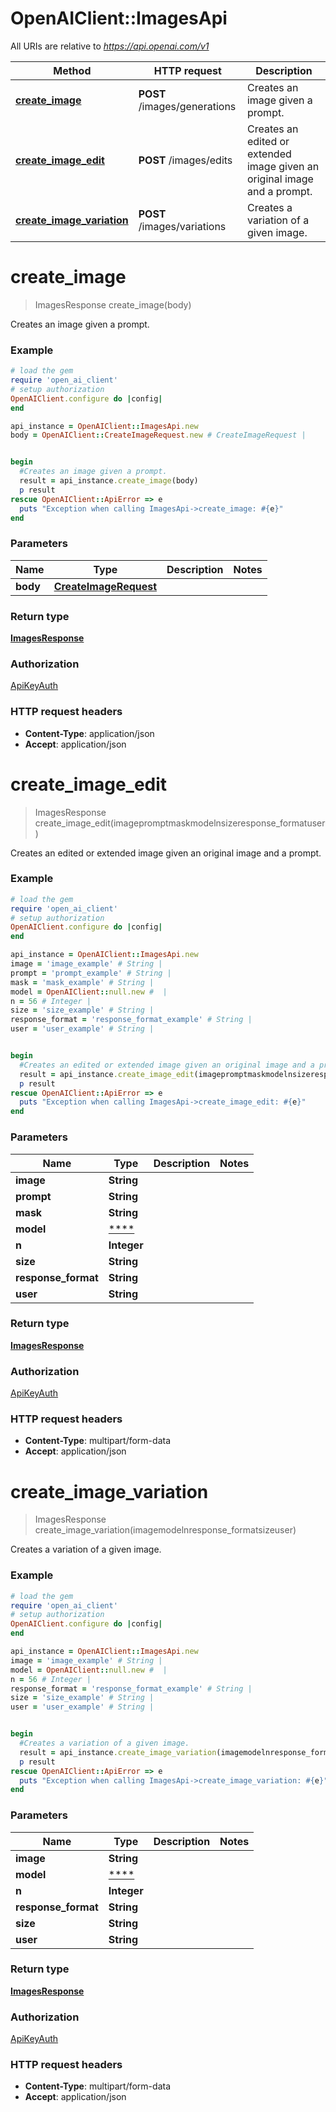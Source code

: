 # OpenAIClient::ImagesApi

All URIs are relative to *https://api.openai.com/v1*

Method | HTTP request | Description
------------- | ------------- | -------------
[**create_image**](ImagesApi.md#create_image) | **POST** /images/generations | Creates an image given a prompt.
[**create_image_edit**](ImagesApi.md#create_image_edit) | **POST** /images/edits | Creates an edited or extended image given an original image and a prompt.
[**create_image_variation**](ImagesApi.md#create_image_variation) | **POST** /images/variations | Creates a variation of a given image.

# **create_image**
> ImagesResponse create_image(body)

Creates an image given a prompt.

### Example
```ruby
# load the gem
require 'open_ai_client'
# setup authorization
OpenAIClient.configure do |config|
end

api_instance = OpenAIClient::ImagesApi.new
body = OpenAIClient::CreateImageRequest.new # CreateImageRequest | 


begin
  #Creates an image given a prompt.
  result = api_instance.create_image(body)
  p result
rescue OpenAIClient::ApiError => e
  puts "Exception when calling ImagesApi->create_image: #{e}"
end
```

### Parameters

Name | Type | Description  | Notes
------------- | ------------- | ------------- | -------------
 **body** | [**CreateImageRequest**](CreateImageRequest.md)|  | 

### Return type

[**ImagesResponse**](ImagesResponse.md)

### Authorization

[ApiKeyAuth](../README.md#ApiKeyAuth)

### HTTP request headers

 - **Content-Type**: application/json
 - **Accept**: application/json



# **create_image_edit**
> ImagesResponse create_image_edit(imagepromptmaskmodelnsizeresponse_formatuser)

Creates an edited or extended image given an original image and a prompt.

### Example
```ruby
# load the gem
require 'open_ai_client'
# setup authorization
OpenAIClient.configure do |config|
end

api_instance = OpenAIClient::ImagesApi.new
image = 'image_example' # String | 
prompt = 'prompt_example' # String | 
mask = 'mask_example' # String | 
model = OpenAIClient::null.new #  | 
n = 56 # Integer | 
size = 'size_example' # String | 
response_format = 'response_format_example' # String | 
user = 'user_example' # String | 


begin
  #Creates an edited or extended image given an original image and a prompt.
  result = api_instance.create_image_edit(imagepromptmaskmodelnsizeresponse_formatuser)
  p result
rescue OpenAIClient::ApiError => e
  puts "Exception when calling ImagesApi->create_image_edit: #{e}"
end
```

### Parameters

Name | Type | Description  | Notes
------------- | ------------- | ------------- | -------------
 **image** | **String**|  | 
 **prompt** | **String**|  | 
 **mask** | **String**|  | 
 **model** | [****](.md)|  | 
 **n** | **Integer**|  | 
 **size** | **String**|  | 
 **response_format** | **String**|  | 
 **user** | **String**|  | 

### Return type

[**ImagesResponse**](ImagesResponse.md)

### Authorization

[ApiKeyAuth](../README.md#ApiKeyAuth)

### HTTP request headers

 - **Content-Type**: multipart/form-data
 - **Accept**: application/json



# **create_image_variation**
> ImagesResponse create_image_variation(imagemodelnresponse_formatsizeuser)

Creates a variation of a given image.

### Example
```ruby
# load the gem
require 'open_ai_client'
# setup authorization
OpenAIClient.configure do |config|
end

api_instance = OpenAIClient::ImagesApi.new
image = 'image_example' # String | 
model = OpenAIClient::null.new #  | 
n = 56 # Integer | 
response_format = 'response_format_example' # String | 
size = 'size_example' # String | 
user = 'user_example' # String | 


begin
  #Creates a variation of a given image.
  result = api_instance.create_image_variation(imagemodelnresponse_formatsizeuser)
  p result
rescue OpenAIClient::ApiError => e
  puts "Exception when calling ImagesApi->create_image_variation: #{e}"
end
```

### Parameters

Name | Type | Description  | Notes
------------- | ------------- | ------------- | -------------
 **image** | **String**|  | 
 **model** | [****](.md)|  | 
 **n** | **Integer**|  | 
 **response_format** | **String**|  | 
 **size** | **String**|  | 
 **user** | **String**|  | 

### Return type

[**ImagesResponse**](ImagesResponse.md)

### Authorization

[ApiKeyAuth](../README.md#ApiKeyAuth)

### HTTP request headers

 - **Content-Type**: multipart/form-data
 - **Accept**: application/json



